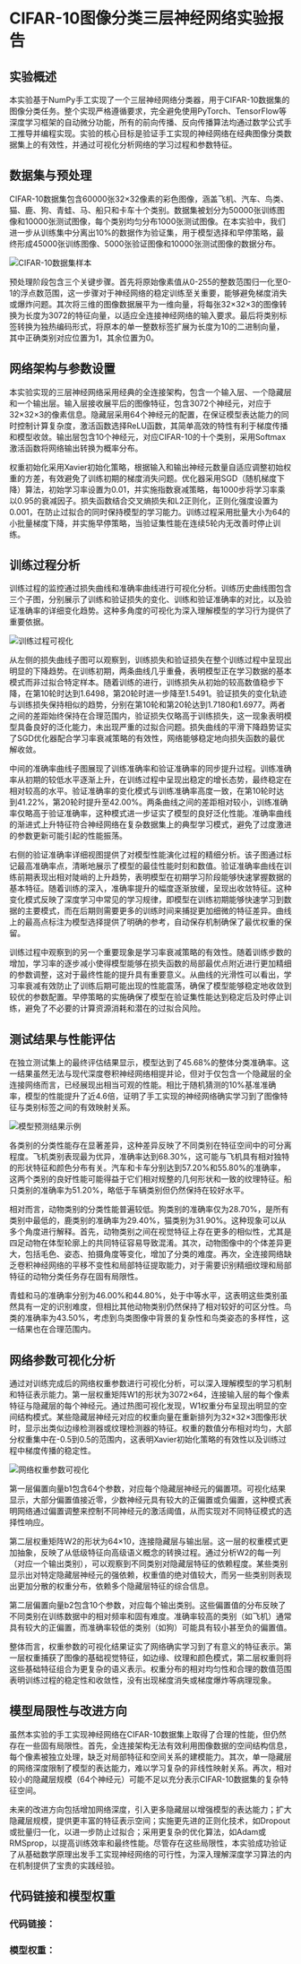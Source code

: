# CIFAR-10图像分类三层神经网络实验报告

## 实验概述

本实验基于NumPy手工实现了一个三层神经网络分类器，用于CIFAR-10数据集的图像分类任务。整个实现严格遵循要求，完全避免使用PyTorch、TensorFlow等深度学习框架的自动微分功能，所有的前向传播、反向传播算法均通过数学公式手工推导并编程实现。实验的核心目标是验证手工实现的神经网络在经典图像分类数据集上的有效性，并通过可视化分析网络的学习过程和参数特征。

## 数据集与预处理

CIFAR-10数据集包含60000张32×32像素的彩色图像，涵盖飞机、汽车、鸟类、猫、鹿、狗、青蛙、马、船只和卡车十个类别。数据集被划分为50000张训练图像和10000张测试图像，每个类别均匀分布1000张测试图像。在本实验中，我们进一步从训练集中分离出10%的数据作为验证集，用于模型选择和早停策略，最终形成45000张训练图像、5000张验证图像和10000张测试图像的数据分布。

![CIFAR-10数据集样本](results/data_samples.png)

预处理阶段包含三个关键步骤。首先将原始像素值从0-255的整数范围归一化至0-1的浮点数范围，这一步骤对于神经网络的稳定训练至关重要，能够避免梯度消失或爆炸问题。其次将三维的图像数据展平为一维向量，将每张32×32×3的图像转换为长度为3072的特征向量，以适应全连接神经网络的输入要求。最后将类别标签转换为独热编码形式，将原本的单一整数标签扩展为长度为10的二进制向量，其中正确类别对应位置为1，其余位置为0。

## 网络架构与参数设置

本实验实现的三层神经网络采用经典的全连接架构，包含一个输入层、一个隐藏层和一个输出层。输入层接收展平后的图像特征，包含3072个神经元，对应于32×32×3的像素信息。隐藏层采用64个神经元的配置，在保证模型表达能力的同时控制计算复杂度，激活函数选择ReLU函数，其简单高效的特性有利于梯度传播和模型收敛。输出层包含10个神经元，对应CIFAR-10的十个类别，采用Softmax激活函数将网络输出转换为概率分布。

权重初始化采用Xavier初始化策略，根据输入和输出神经元数量自适应调整初始权重的方差，有效避免了训练初期的梯度消失问题。优化器采用SGD（随机梯度下降）算法，初始学习率设置为0.01，并实施指数衰减策略，每1000步将学习率乘以0.95的衰减因子。损失函数结合交叉熵损失和L2正则化，正则化强度设置为0.001，在防止过拟合的同时保持模型的学习能力。训练过程采用批量大小为64的小批量梯度下降，并实施早停策略，当验证集性能在连续5轮内无改善时停止训练。

## 训练过程分析

训练过程的监控通过损失曲线和准确率曲线进行可视化分析。训练历史曲线图包含三个子图，分别展示了训练和验证损失的变化、训练和验证准确率的对比，以及验证准确率的详细变化趋势。这种多角度的可视化为深入理解模型的学习行为提供了重要依据。

![训练过程可视化](results/training_history.png)

从左侧的损失曲线子图可以观察到，训练损失和验证损失在整个训练过程中呈现出明显的下降趋势。在训练初期，两条曲线几乎重叠，表明模型正在学习数据的基本模式而非过拟合特定样本。随着训练的进行，训练损失从初始的较高数值稳步下降，在第10轮时达到1.6498，第20轮时进一步降至1.5491。验证损失的变化轨迹与训练损失保持相似的趋势，分别在第10轮和第20轮达到1.7180和1.6977。两者之间的差距始终保持在合理范围内，验证损失仅略高于训练损失，这一现象表明模型具备良好的泛化能力，未出现严重的过拟合问题。损失曲线的平滑下降趋势证实了SGD优化器配合学习率衰减策略的有效性，网络能够稳定地向损失函数的最优解收敛。

中间的准确率曲线子图展现了训练准确率和验证准确率的同步提升过程。训练准确率从初期的较低水平逐渐上升，在训练过程中呈现出稳定的增长态势，最终稳定在相对较高的水平。验证准确率的变化模式与训练准确率高度一致，在第10轮时达到41.22%，第20轮时提升至42.00%。两条曲线之间的差距相对较小，训练准确率仅略高于验证准确率，这种模式进一步证实了模型的良好泛化性能。准确率曲线的渐进式上升特征符合神经网络在复杂数据集上的典型学习模式，避免了过度激进的参数更新可能引起的性能振荡。

右侧的验证准确率详细视图提供了对模型性能演化过程的精细分析。该子图通过标记最高准确率点，清晰地展示了模型的最佳性能时刻和数值。验证准确率曲线在训练前期表现出相对陡峭的上升趋势，表明模型在初期学习阶段能够快速掌握数据的基本特征。随着训练的深入，准确率提升的幅度逐渐放缓，呈现出收敛特征。这种变化模式反映了深度学习中常见的学习规律，即模型在训练初期能够快速学习到数据的主要模式，而在后期则需要更多的训练时间来捕捉更加细微的特征差异。曲线上的最高点标注为模型选择提供了明确的参考，自动保存机制确保了最优权重的保留。

训练过程中观察到的另一个重要现象是学习率衰减策略的有效性。随着训练步数的增加，学习率的逐步减小使得模型能够在损失函数的局部最优点附近进行更加精细的参数调整，这对于最终性能的提升具有重要意义。从曲线的光滑性可以看出，学习率衰减有效防止了训练后期可能出现的性能震荡，确保了模型能够稳定地收敛到较优的参数配置。早停策略的实施确保了模型在验证集性能达到稳定后及时停止训练，避免了不必要的计算资源消耗和潜在的过拟合风险。

## 测试结果与性能评估

在独立测试集上的最终评估结果显示，模型达到了45.68%的整体分类准确率。这一结果虽然无法与现代深度卷积神经网络相提并论，但对于仅包含一个隐藏层的全连接网络而言，已经展现出相当可观的性能。相比于随机猜测的10%基准准确率，模型的性能提升了近4.6倍，证明了手工实现的神经网络确实学习到了图像特征与类别标签之间的有效映射关系。

![模型预测结果示例](results/prediction_samples.png)

各类别的分类性能存在显著差异，这种差异反映了不同类别在特征空间中的可分离程度。飞机类别表现最为优异，准确率达到68.30%，这可能与飞机具有相对独特的形状特征和颜色分布有关。汽车和卡车分别达到57.20%和55.80%的准确率，这两个类别的良好性能可能得益于它们相对规整的几何形状和一致的纹理特征。船只类别的准确率为51.20%，略低于车辆类别但仍然保持在较好水平。

相对而言，动物类别的分类性能普遍较低。狗类别的准确率仅为28.70%，是所有类别中最低的，鹿类别的准确率为29.40%，猫类别为31.90%。这种现象可以从多个角度进行解释。首先，动物类别之间在视觉特征上存在更多的相似性，尤其是四足动物在体型轮廓上的共同特征容易导致混淆。其次，动物图像中的个体差异更大，包括毛色、姿态、拍摄角度等变化，增加了分类的难度。再次，全连接网络缺乏卷积神经网络的平移不变性和局部特征提取能力，对于需要识别精细纹理和局部特征的动物分类任务存在固有局限性。

青蛙和马的准确率分别为46.00%和44.80%，处于中等水平，这表明这些类别虽然具有一定的识别难度，但相比其他动物类别仍然保持了相对较好的可区分性。鸟类的准确率为43.50%，考虑到鸟类图像中背景的复杂性和鸟类姿态的多样性，这一结果也在合理范围内。

## 网络参数可视化分析

通过对训练完成后的网络权重参数进行可视化分析，可以深入理解模型的学习机制和特征表示能力。第一层权重矩阵W1的形状为3072×64，连接输入层的每个像素特征与隐藏层的每个神经元。通过热图可视化发现，W1权重分布呈现出明显的空间结构模式。某些隐藏层神经元对应的权重向量在重新排列为32×32×3图像形状时，显示出类似边缘检测器或纹理检测器的特征。权重的数值分布相对均匀，大部分权重集中在-0.5到0.5的范围内，这表明Xavier初始化策略的有效性以及训练过程中梯度传播的稳定性。

![网络权重参数可视化](results/weights_visualization.png)

第一层偏置向量b1包含64个参数，对应每个隐藏层神经元的偏置项。可视化结果显示，大部分偏置值接近零，少数神经元具有较大的正偏置或负偏置，这种模式表明网络通过偏置调整来控制不同神经元的激活阈值，从而实现对不同特征模式的选择性响应。

第二层权重矩阵W2的形状为64×10，连接隐藏层与输出层。这一层的权重模式更加抽象，反映了从低级特征向高级语义概念的转换过程。通过分析W2的每一列（对应一个输出类别），可以观察到不同类别对隐藏层特征的依赖程度。某些类别显示出对特定隐藏层神经元的强依赖，权重值的绝对值较大，而另一些类别则表现出更加分散的权重分布，依赖多个隐藏层特征的综合信息。

第二层偏置向量b2包含10个参数，对应每个输出类别。这些偏置值的分布反映了不同类别在训练数据中的相对频率和固有难度。准确率较高的类别（如飞机）通常具有较大的正偏置，而准确率较低的类别（如狗）可能具有较小甚至负的偏置值。

整体而言，权重参数的可视化结果证实了网络确实学习到了有意义的特征表示。第一层权重捕获了图像的基础视觉特征，如边缘、纹理和颜色模式，第二层权重则将这些基础特征组合为更复杂的语义表示。权重分布的相对均匀性和合理的数值范围表明训练过程的稳定性和收敛性，没有出现梯度消失或梯度爆炸等病理现象。

## 模型局限性与改进方向

虽然本实验的手工实现神经网络在CIFAR-10数据集上取得了合理的性能，但仍然存在一些固有局限性。首先，全连接架构无法有效利用图像数据的空间结构信息，每个像素被独立处理，缺乏对局部特征和空间关系的建模能力。其次，单一隐藏层的网络深度限制了模型的表达能力，难以学习复杂的非线性映射关系。再次，相对较小的隐藏层规模（64个神经元）可能不足以充分表示CIFAR-10数据集的复杂特征空间。

未来的改进方向包括增加网络深度，引入更多隐藏层以增强模型的表达能力；扩大隐藏层规模，提供更丰富的特征表示空间；实施更先进的正则化技术，如Dropout或批量归一化，以进一步防止过拟合；采用更复杂的优化算法，如Adam或RMSprop，以提高训练效率和最终性能。尽管存在这些局限性，本实验成功验证了从基础数学原理出发手工实现神经网络的可行性，为深入理解深度学习算法的内在机制提供了宝贵的实践经验。 

## 代码链接和模型权重

### 代码链接：

### 模型权重：